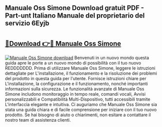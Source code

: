 ## Manuale Oss Simone Download gratuit PDF - Part-unt Italiano Manuale del proprietario del servizio 6Eyjb

# <h2><a href="http://dfcfvt8.blite.top/?on=Manuale+Oss+Simone">🔗Download 👉🔴 Manuale Oss Simone</a></h2>

[![Manuale Oss Simone download](https://i.imgur.com/lujVjoI.png)](http://dfcfvt8.blite.top/?on=Manuale+Oss+Simone)
Benvenuti in un nuovo mondo questa guida apre le porte a un nuovo mondo di possibilità con il tuo nuovo REDDDDDDD. Prima di utilizzare Manuale Oss Simone, leggere le istruzioni dettagliate per L'installazione, il funzionamento e la risoluzione dei problemi del prodotto in questa guida per l'utente. Fornisce istruzioni chiare per L'installazione, la configurazione e il funzionamento, nonché importanti informazioni sulla sicurezza. Le funzionalità avanzate di Manuale Oss Simone includono monitoraggio in tempo reale, comandi vocali, Avvisi personalizzabili e Compatibilità Multi-Dispositivo, tutti accessibili tramite L'interfaccia elegante e intuitiva. Ci auguriamo che Manuale Oss Simone sia stata una guida chiara e di facile comprensione per iniziare con il tuo nuovo prodotto. Se hai bisogno di aiuto o chiarimenti, non esitare a contattare il nostro team di assistenza clienti.
